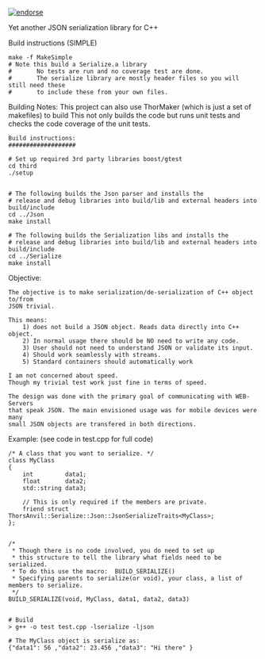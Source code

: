 [![endorse](http://api.coderwall.com/lokiastari/endorsecount.png)](http://coderwall.com/lokiastari)

Yet another JSON serialization library for C++

Build instructions (SIMPLE)

    make -f MakeSimple
    # Note this build a Serialize.a library
    #       No tests are run and no coverage test are done.
    #       The serialize library are mostly header files so you will still need these
    #       to include these from your own files.

Building Notes:
    This project can also use ThorMaker (which is just a set of makefiles) to build
    This not only builds the code but runs unit tests and checks the code coverage of the unit tests.

    Build instructions:
    ###################

    # Set up required 3rd party libraries boost/gtest
    cd third
    ./setup


    # The following builds the Json parser and installs the
    # release and debug libraries into build/lib and external headers into build/include
    cd ../Json
    make install

    # The following builds the Serialization libs and installs the
    # release and debug libraries into build/lib and external headers into build/include
    cd ../Serialize
    make install


Objective:

    The objective is to make serialization/de-serialization of C++ object to/from
    JSON trivial.

    This means:
        1) does not build a JSON object. Reads data directly into C++ object.
        2) In normal usage there should be NO need to write any code.
        3) User should not need to understand JSON or validate its input.
        4) Should work seamlessly with streams.
        5) Standard containers should automatically work

    I am not concerned about speed.
    Though my trivial test work just fine in terms of speed.
    
    The design was done with the primary goal of communicating with WEB-Servers
    that speak JSON. The main envisioned usage was for mobile devices were many
    small JSON objects are transfered in both directions.

Example: (see code in test.cpp for full code)

    /* A class that you want to serialize. */
    class MyClass
    {   
        int         data1;
        float       data2;
        std::string data3;

        // This is only required if the members are private.
        friend struct ThorsAnvil::Serialize::Json::JsonSerializeTraits<MyClass>;
    };  


    /*  
     * Though there is no code involved, you do need to set up
     * this structure to tell the library what fields need to be serialized.
     * To do this use the macro:  BUILD_SERIALIZE()
     * Specifying parents to serialize(or void), your class, a list of members to serialize.
     */  
    BUILD_SERIALIZE(void, MyClass, data1, data2, data3)


    # Build
    > g++ -o test test.cpp -lserialize -ljson

    # The MyClass object is serialize as:
    {"data1": 56 ,"data2": 23.456 ,"data3": "Hi there" }







